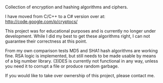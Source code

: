 Collection of encryption and hashing algorithms and ciphers.

I have moved from C/C++ to a C# version over at: http://code.google.com/p/cryptocs/

This project was for educational purposes and is currently no longer under development.
While I did my best to get these algorithms right, I can not guarantee their correctness at this point.

From my own comparison tests MD5 and SHA1 hash algorithms are working fine.
RSA logic is implemented, but still needs to be made usable by means of a big number library.
(3)DES is currently not functional in any way, unless you need it to corrupt a file or produce random garbage.

If you would like to take over ownership of this project, please contact me.